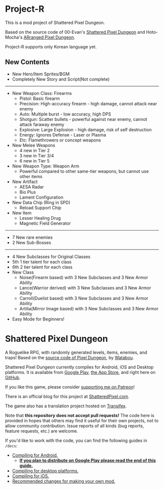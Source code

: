 # Project-R
This is a mod project of Shattered Pixel Dungeon.

Based on the source code of 00-Evan's [Shattered Pixel Dungeon](https://github.com/00-Evan/shattered-pixel-dungeon) and Hoto-Mocha's [ARranged Pixel Dungeon](https://github.com/Hoto-Mocha/ARranged-Pixel-Dungeon).

Project-R supports only Korean language yet.

## New Contents
- New Hero/Item Sprites/BGM
- Completely New Story and Script(Not complete)
---
- New Weapon Class: Firearms
    - Pistol: Basic firearm
    - Precision: High-accuracy firearm - high damage, cannot attack near enemy
    - Auto: Multiple burst - low accuracy, high DPS
    - Shotgun: Scatter bullets - powerful against near enemy, cannot attack faraway enemy
    - Explosive: Large Explosion - high damage, risk of self destruction
    - Energy: Ignores Defense - Laser or Plasma
    - Etc: Flamethrowers or concept weapons
- New Melee Weapons
    - 4 new in Tier 2
    - 3 new in Tier 3/4
    - 6 new in Tier 5
- New Weapon Type: Weapon Arm
    - Powerful compared to other same-tier weapons, but cannot use other items
- New Artifact
    - AESA Radar
    - Bio Plus
    - Lament Configuration
- New Data Chip (Ring in SPD)
    - Reload Support Chip
- New Item
    - Lesser Healing Drug
    - Magnetic Field Generator
---
- 7 New rare enemies
- 2 New Sub-Bosses
---
- 4 New Subclasses for Original Classes
- 5th 1 tier talent for each class
- 6th 2 tier talent for each class
- New Class
    - Noise(Firearm based) with 3 New Subclasses and 3 New Armor Ability
    - Lance(Warrior derived) with 3 New Subclasses and 3 New Armor Ability
    - Carroll(Duelist based) with 3 New Subclasses and 3 New Armor Ability
    - Artilia(Mirror Image based) with 3 New Subclasses and 3 New Armor Ability
- Easy Mode for Beginners!



# Shattered Pixel Dungeon

A Roguelike RPG, with randomly generated levels, items, enemies, and traps! Based on the [source code of Pixel Dungeon](https://github.com/00-Evan/pixel-dungeon-gradle), by [Watabou](https://www.watabou.ru).

Shattered Pixel Dungeon currently compiles for Android, iOS and Desktop platforms. It is available from [Google Play](https://play.google.com/store/apps/details?id=com.shatteredpixel.shatteredpixeldungeon), [the App Store](https://apps.apple.com/app/shattered-pixel-dungeon/id1563121109), and right here on [GitHub](https://github.com/00-Evan/shattered-pixel-dungeon/releases).

If you like this game, please consider [supporting me on Patreon](https://www.patreon.com/ShatteredPixel)!

There is an official blog for this project at [ShatteredPixel.com](https://www.shatteredpixel.com).

The game also has a translation project hosted on [Transifex](https://www.transifex.com/shattered-pixel/shattered-pixel-dungeon/).

Note that **this repository does not accept pull requests!** The code here is provided in hopes that others may find it useful for their own projects, not to allow community contribution. Issue reports of all kinds (bug reports, feature requests, etc.) are welcome.

If you'd like to work with the code, you can find the following guides in `/docs`:
- [Compiling for Android.](docs/getting-started-android.md)
    - **[If you plan to distribute on Google Play please read the end of this guide.](docs/getting-started-android.md#distributing-your-apk)**
- [Compiling for desktop platforms.](docs/getting-started-desktop.md)
- [Compiling for iOS.](docs/getting-started-ios.md)
- [Recommended changes for making your own mod.](docs/recommended-changes.md)
